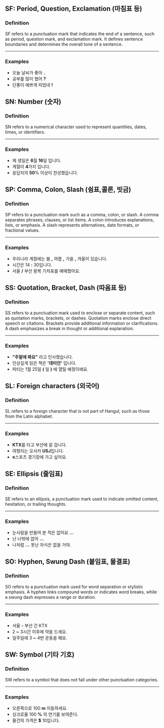 ## SF: Period, Question, Exclamation (마침표 등)

### Definition
SF refers to a punctuation mark that indicates the end of a sentence, such as period, question mark, and exclamation mark. It defines sentence boundaries and determines the overall tone of a sentence.

---

### Examples
- 오늘 날씨가 좋아 **.**
- 공부를 많이 했어 **?**
- 단풍이 예쁘게 피었네 **!**

## SN: Number (숫자)

### Definition
SN refers to a numerical character used to represent quantities, dates, times, or identifiers.

---

### Examples
- 제 생일은 **6**월 **16**일 입니다.  
- 계절이 **4**가지 입니다.  
- 응답자의 **50**% 이상이 찬성했습니다.  

## SP: Comma, Colon, Slash (쉼표,콜론, 빗금)

### Definition
SP refers to a punctuation mark such as a comma, colon, or slash. A comma separates phrases, clauses, or list items. A colon introduces explanations, lists, or emphasis. A slash represents alternatives, date formats, or fractional values.

---

### Examples
- 우리나라 계절에는 봄 **,** 여름 **,** 가을 **,** 겨울이 있습니다.  
- 시간은 14 **:** 30입니다.  
- 서울 **/** 부산 왕복 기차표를 예매했어요.  

## SS: Quotation, Bracket, Dash (따옴표 등)

### Definition
SS refers to a punctuation mark used to enclose or separate content, such as quotation marks, brackets, or dashes. Quotation marks enclose direct speech or citations. Brackets provide additional information or clarifications. A dash emphasizes a break in thought or additional explanation.

---

### Examples
- **"**주말에 봐요**"** 라고 인사했습니다.  
- 인상깊게 읽은 책은 **'**데미안**'** 입니다.  
- 파티는 1월 25일 **(** 일 **)** 에 열릴 예정이에요.  

## SL: Foreign characters (외국어)

### Definition
SL refers to a foreign character that is not part of Hangul, such as those from the Latin alphabet.

---

### Examples
- **KTX**를 타고 부산에 갈 겁니다.  
- 여행지는 오사카 **USJ**입니다.  
- **e**스포츠 경기장에 가고 싶어요.  

## SE: Ellipsis (줄임표)

### Definition
SE refers to an ellipsis, a punctuation mark used to indicate omitted content, hesitation, or trailing thoughts.

---

### Examples
- 눈사람을 만들어 본 적은 없어요 **...**  
- 난 너밖에 없어 **...**  
- 나처럼 **...** 못난 자식은 없을 거야.  

## SO: Hyphen, Swung Dash (붙임표, 물결표)

### Definition
SO refers to a punctuation mark used for word separation or stylistic emphasis. A hyphen links compound words or indicates word breaks, while a swung dash expresses a range or duration.

---

### Examples
- 서울 **-** 부산 간 KTX  
- 2 **~** 3시간 이후에 약을 드세요.  
- 일주일에 3 **~** 4번 운동을 해요.  

## SW: Symbol (기타 기호)

### Definition
SW refers to a symbol that does not fall under other punctuation categories.

---

### Examples
- 오른쪽으로 100 **m** 이동하세요.  
- 싱크로율 100 **%** 의 연기를 보여준다.  
- 물건의 가격은 **$** 10입니다.  
